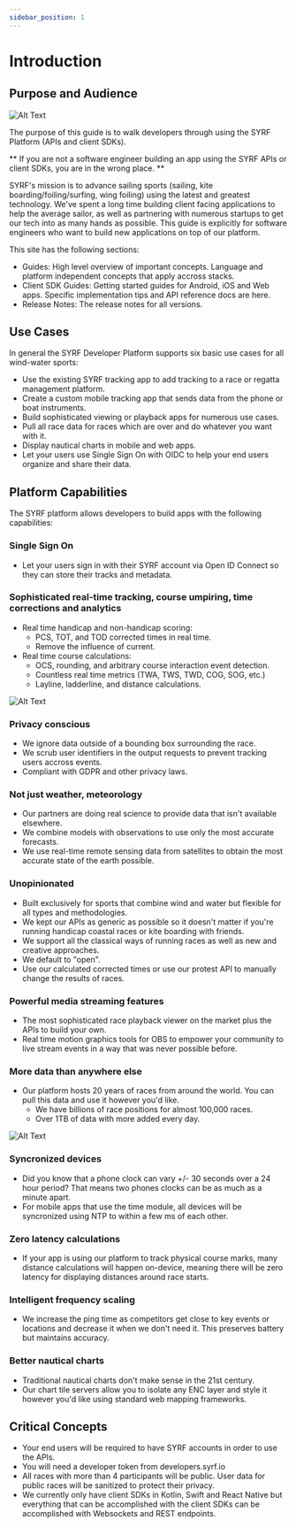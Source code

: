 ```yaml
---
sidebar_position: 1
---
```


# Introduction

<script async defer data-website-id="d9c6bc6c-4456-4d65-ac9a-cd8a579d76e4" src="https://analytics.syrf.io/umami.js"></script>

## Purpose and Audience

![Alt Text](https://media.giphy.com/media/o0vwzuFwCGAFO/source.gif)

The purpose of this guide is to walk developers through using the SYRF Platform (APIs and client SDKs).

** If you are not a software engineer building an app using the SYRF APIs or client SDKs, you are in the wrong place. **

SYRF's mission is to advance sailing sports (sailing, kite boarding/foiling/surfing, wing foiling) using the latest and greatest technology. 
We've spent a long time building client facing applications to help the average sailor, as well as partnering with numerous startups to get our tech
into as many hands as possible. This guide is explicitly for software engineers who want to build new applications on top of our platform. 

This site has the following sections:

* Guides: High level overview of important concepts. Language and platform independent concepts that apply accross stacks.
* Client SDK Guides: Getting started guides for Android, iOS and Web apps. Specific implementation tips and API reference docs are here.
* Release Notes: The release notes for all versions. 


## Use Cases

In general the SYRF Developer Platform supports six basic use cases for all wind-water sports:

* Use the existing SYRF tracking app to add tracking to a race or regatta management platform.
* Create a custom mobile tracking app that sends data from the phone or boat instruments.
* Build sophisticated viewing or playback apps for numerous use cases.
* Pull all race data for races which are over and do whatever you want with it.
* Display nautical charts in mobile and web apps.
* Let your users use Single Sign On with OIDC to help your end users organize and share their data.

## Platform Capabilities

The SYRF platform allows developers to build apps with the following capabilities:

### Single Sign On

* Let your users sign in with their SYRF account via Open ID Connect so they can store their tracks and metadata.

### Sophisticated real-time tracking, course umpiring, time corrections and analytics

* Real time handicap and non-handicap scoring:
    * PCS, TOT, and TOD corrected times in real time.
    * Remove the influence of current.
* Real time course calculations:
    * OCS, rounding, and arbitrary course interaction event detection.
    * Countless real time metrics (TWA, TWS, TWD, COG, SOG, etc.)
    * Layline, ladderline, and distance calculations.

![Alt Text](/img/line-interaction.gif)

### Privacy conscious

* We ignore data outside of a bounding box surrounding the race.
* We scrub user identifiers in the output requests to prevent tracking users accross events.
* Compliant with GDPR and other privacy laws.

### Not just weather, meteorology

* Our partners are doing real science to provide data that isn't available elsewhere.
* We combine models with observations to use only the most accurate forecasts.
* We use real-time remote sensing data from satellites to obtain the most accurate state of the earth possible.

### Unopinionated

* Built exclusively for sports that combine wind and water but flexible for all types and methodologies.
* We kept our APIs as generic as possible so it doesn't matter if you're running handicap coastal races or kite boarding with friends.
* We support all the classical ways of running races as well as new and creative approaches.
* We default to "open". 
* Use our calculated corrected times or use our protest API to manually change the results of races.

### Powerful media streaming features

* The most sophisticated race playback viewer on the market plus the APIs to build your own.
* Real time motion graphics tools for OBS to empower your community to live stream events in a way that was never possible before.

### More data than anywhere else

* Our platform hosts 20 years of races from around the world. You can pull this data and use it however you'd like.
    * We have billions of race positions for almost 100,000 races.
    * Over 1TB of data with more added every day.

![Alt Text](/img/breathing.gif)

### Syncronized devices

* Did you know that a phone clock can vary +/- 30 seconds over a 24 hour period? That means two phones clocks can be as much as a minute apart. 
* For mobile apps that use the time module, all devices will be syncronized using NTP to within a few ms of each other. 

### Zero latency calculations

* If your app is using our platform to track physical course marks, many distance calculations will happen on-device, meaning there will be zero latency for displaying distances around race starts.

### Intelligent frequency scaling

* We increase the ping time as competitors get close to key events or locations and decrease it when we don't need it. This preserves battery but maintains accuracy. 

### Better nautical charts

* Traditional nautical charts don't make sense in the 21st century.
* Our chart tile servers allow you to isolate any ENC layer and style it however you'd like using standard web mapping frameworks.

## Critical Concepts

* Your end users will be required to have SYRF accounts in order to use the APIs.
* You will need a developer token from developers.syrf.io
* All races with more than 4 participants will be public. User data for public races will be sanitized to protect their privacy.
* We currently only have client SDKs in Kotlin, Swift and React Native but everything that can be accomplished with the client SDKs can be accomplished with Websockets and REST endpoints.
